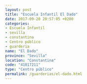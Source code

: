 ```yaml
---
layout: post
title: "Escuela Infantil El Dado"
date: 2017-09-20 20:57:05 +0200
categories:
- Escuela Infantil
- sevilla
- constantina
- Centro público
- guarderia
name: "El Dado"
province: "Sevilla"
location: "Constantina"
code: "41017211"
type: "Centro público"
permalink: /guarderias/el-dado.html
---
```

